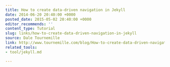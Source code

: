 ```yaml
---
title: How to create data-driven navigation in Jekyll
date: 2014-06-20 20:40:00 +0000
posted_date: 2015-05-02 20:40:00 +0000
editor_recommends: ''
content_type: Tutorial
slug: links/how-to-create-data-driven-navigation-in-jekyll
source: Dale Tournemille
link: http://www.tournemille.com/blog/How-to-create-data-driven-navigation-in-Jekyll/
related_tools:
- tool/jekyll.md

---
```

